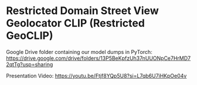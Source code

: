 # Restricted Domain Street View Geolocator CLIP (Restricted GeoCLIP)

Google Drive folder containing our model dumps in PyTorch:
https://drive.google.com/drive/folders/13P5BeKpfzUh37nUUONpCe7HrMD72qtTg?usp=sharing


Presentation Video:
https://youtu.be/Ftjf8YQp5U8?si=L7qb6U7iHKpOe04v

